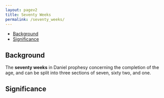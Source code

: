 ```yaml
---
layout: pagev2
title: Seventy Weeks
permalink: /seventy_weeks/
---
```

- [Background](#background)
- [Significance](#significance)

## Background

The **seventy weeks** in Daniel prophesy concerning the completion of the age, and can be split into three sections of seven, sixty two, and one.

## Significance
